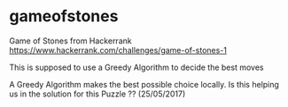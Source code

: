 # gameofstones
Game of Stones from Hackerrank
https://www.hackerrank.com/challenges/game-of-stones-1

This is supposed to use a Greedy Algorithm to decide the best moves

A Greedy Algorithm makes the best possible choice locally.
Is this helping us in the solution for this Puzzle ?? (25/05/2017)